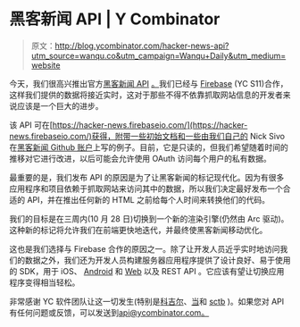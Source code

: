 # 黑客新闻 API | Y Combinator

> 原文：<http://blog.ycombinator.com/hacker-news-api?utm_source=wanqu.co&utm_campaign=Wanqu+Daily&utm_medium=website>

今天，我们很高兴推出官方[黑客新闻 API](https://github.com/HackerNews/API) [。](https://github.com/HackerNews/API)我们已经与 [Firebase](http://firebase.com) (YC S11)合作，这样我们提供的数据将接近实时，这对于那些不得不依靠抓取网站信息的开发者来说应该是一个巨大的进步。

该 API 可在[https://hacker-news.firebaseio.com/](https://hacker-news.firebaseio.com/)获得，附带一些初始文档和一些由我们自己的 Nick Sivo 在[黑客新闻 Github 账户](https://github.com/HackerNews/API)上写的例子。目前，它是只读的，但我们希望随着时间的推移对它进行改进，以后可能会允许使用 OAuth 访问每个用户的私有数据。

[](https://github.com/HackerNews/API "Link: https://github.com/HackerNews/API")

最重要的是，我们发布 API 的原因是为了让黑客新闻的标记现代化。因为有很多应用程序和项目依赖于抓取网站来访问其中的数据，所以我们决定最好发布一个合适的 API，并在推出任何新的 HTML 之前给每个人时间来转换他们的代码。

我们的目标是在三周内(10 月 28 日)切换到一个新的渲染引擎(仍然由 Arc 驱动)。这种新的标记将允许我们在前端更快地迭代，并最终使黑客新闻移动优化。

这也是我们选择与 Firebase 合作的原因之一。除了让开发人员近乎实时地访问我们的数据之外，我们还为开发人员构建服务器应用程序提供了设计良好、易于使用的 SDK，用于 iOS、 [Android](https://www.firebase.com/docs/android/ "Link: https://www.firebase.com/docs/android/") 和 [Web](https://www.firebase.com/docs/web/) 以及 REST API 。它应该有望让切换应用程序变得相当轻松。

非常感谢 YC 软件团队让这一切发生(特别是[科吉尔](https://news.ycombinator.com/user?id=kogir)、[当](https://news.ycombinator.com/user?id=dang)和 [sctb](https://news.ycombinator.com/user?id=sctb) )。如果您对 API 有任何问题或反馈，可以发送到[api@ycombinator.com。](mailto:api@ycombinator.com)